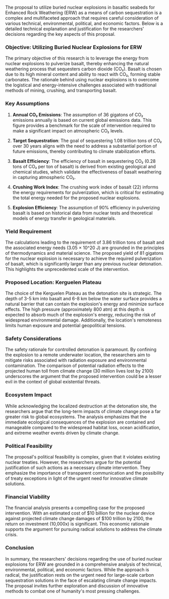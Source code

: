 The proposal to utilize buried nuclear explosions in basaltic seabeds for Enhanced Rock Weathering (ERW) as a means of carbon sequestration is a complex and multifaceted approach that requires careful consideration of various technical, environmental, political, and economic factors. Below is a detailed technical explanation and justification for the researchers' decisions regarding the key aspects of this proposal.

### Objective: Utilizing Buried Nuclear Explosions for ERW

The primary objective of this research is to leverage the energy from nuclear explosions to pulverize basalt, thereby enhancing the natural weathering process that sequesters carbon dioxide (CO₂). Basalt is chosen due to its high mineral content and ability to react with CO₂, forming stable carbonates. The rationale behind using nuclear explosions is to overcome the logistical and energy-intensive challenges associated with traditional methods of mining, crushing, and transporting basalt.

### Key Assumptions

1. **Annual CO₂ Emissions**: The assumption of 36 gigatons of CO₂ emissions annually is based on current global emissions data. This figure provides a benchmark for the scale of intervention required to make a significant impact on atmospheric CO₂ levels.

2. **Target Sequestration**: The goal of sequestering 1.08 trillion tons of CO₂ over 30 years aligns with the need to address a substantial portion of future emissions, thereby contributing to climate stabilization efforts.

3. **Basalt Efficiency**: The efficiency of basalt in sequestering CO₂ (0.28 tons of CO₂ per ton of basalt) is derived from existing geological and chemical studies, which validate the effectiveness of basalt weathering in capturing atmospheric CO₂.

4. **Crushing Work Index**: The crushing work index of basalt (22) informs the energy requirements for pulverization, which is critical for estimating the total energy needed for the proposed nuclear explosions.

5. **Explosion Efficiency**: The assumption of 90% efficiency in pulverizing basalt is based on historical data from nuclear tests and theoretical models of energy transfer in geological materials.

### Yield Requirement

The calculations leading to the requirement of 3.86 trillion tons of basalt and the associated energy needs (3.05 × 10^20 J) are grounded in the principles of thermodynamics and material science. The proposed yield of 81 gigatons for the nuclear explosion is necessary to achieve the required pulverization of basalt, which is significantly larger than any previous nuclear detonation. This highlights the unprecedented scale of the intervention.

### Proposed Location: Kerguelen Plateau

The choice of the Kerguelen Plateau as the detonation site is strategic. The depth of 3-5 km into basalt and 6-8 km below the water surface provides a natural barrier that can contain the explosion's energy and minimize surface effects. The high pressure (approximately 800 atm) at this depth is expected to absorb much of the explosion's energy, reducing the risk of widespread environmental damage. Additionally, the location's remoteness limits human exposure and potential geopolitical tensions.

### Safety Considerations

The safety rationale for controlled detonation is paramount. By confining the explosion to a remote underwater location, the researchers aim to mitigate risks associated with radiation exposure and environmental contamination. The comparison of potential radiation effects to the projected human toll from climate change (30 million lives lost by 2100) underscores the argument that the proposed intervention could be a lesser evil in the context of global existential threats.

### Ecosystem Impact

While acknowledging the localized destruction at the detonation site, the researchers argue that the long-term impacts of climate change pose a far greater risk to global ecosystems. The analysis emphasizes that the immediate ecological consequences of the explosion are contained and manageable compared to the widespread habitat loss, ocean acidification, and extreme weather events driven by climate change.

### Political Feasibility

The proposal's political feasibility is complex, given that it violates existing nuclear treaties. However, the researchers argue for the potential justification of such actions as a necessary climate intervention. They emphasize the importance of transparent communication and the possibility of treaty exceptions in light of the urgent need for innovative climate solutions.

### Financial Viability

The financial analysis presents a compelling case for the proposed intervention. With an estimated cost of $10 billion for the nuclear device against projected climate change damages of $100 trillion by 2100, the return on investment (10,000x) is significant. This economic rationale supports the argument for pursuing radical solutions to address the climate crisis.

### Conclusion

In summary, the researchers' decisions regarding the use of buried nuclear explosions for ERW are grounded in a comprehensive analysis of technical, environmental, political, and economic factors. While the approach is radical, the justification rests on the urgent need for large-scale carbon sequestration solutions in the face of escalating climate change impacts. The proposal invites further exploration and discussion of innovative methods to combat one of humanity's most pressing challenges.